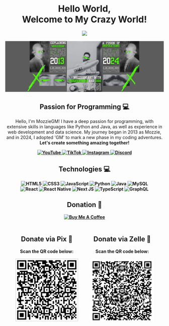 
<!--título-->
<div align="center">
    <h1>Hello World,<br> Welcome to My Crazy World!</h1>
    <img src="https://media1.giphy.com/media/v1.Y2lkPTc5MGI3NjExdmJ4NTlrdTFhY2V1Z3lpaDh4bXhuZnNwbTliM3gyaHpyMzFwMHF0MSZlcD12MV9pbnRlcm5hbF9naWZfYnlfaWQmY3Q9Zw/bJ4TVNYNUympPgcpem/giphy.webp" width="200"/>
</div>

![Banner](banner-github-mozziegm.jpg)

<div align="center">
    <h2>Passion for Programming 💻</h2>
    <p>Hello, I'm MozzieGM! I have a deep passion for programming, with extensive skills in languages like Python and Java, as well as experience in web development and data science. My journey began in 2013 as Mozzie, and in 2024, I adopted 'GM' to mark a new phase in my coding adventures. <br><b>Let's create something amazing together!</p>
</div>


<div align="center">
    <a href="https://www.youtube.com/channel/UCbxKOFn_SjLirHEIKr2bAQw">
        <img src="https://img.shields.io/badge/YouTube-%23FF0000.svg?style=for-the-badge&logo=YouTube&logoColor=white" alt="YouTube">
    </a>
    <a href="https://www.tiktok.com/@detroit.hd">
        <img src="https://img.shields.io/badge/TikTok-%23000000.svg?style=for-the-badge&logo=TikTok&logoColor=white" alt="TikTok">
    </a>
    <a href="https://www.instagram.com/martinez1209/">
        <img src="https://img.shields.io/badge/Instagram-%23E4405F.svg?style=for-the-badge&logo=Instagram&logoColor=white" alt="Instagram">
    </a>
    <a href="https://discord.gg/4WbqhbAEfh">
        <img src="https://img.shields.io/badge/Discord-%235865F2.svg?style=for-the-badge&logo=discord&logoColor=white" alt="Discord">
    </a>
</div>


<div align="center">
    <h2>Technologies 💻</h2>
    <img src="https://img.shields.io/badge/html5-%23E34F26.svg?style=for-the-badge&logo=html5&logoColor=white" alt="HTML5">
    <img src="https://img.shields.io/badge/css3-%231572B6.svg?style=for-the-badge&logo=css3&logoColor=white" alt="CSS3">
    <img src="https://img.shields.io/badge/javascript-%23323330.svg?style=for-the-badge&logo=javascript&logoColor=%23F7DF1E" alt="JavaScript">
    <img src="https://img.shields.io/badge/python-3670A0?style=for-the-badge&logo=python&logoColor=ffdd54" alt="Python">
    <img src="https://img.shields.io/badge/java-%23ED8B00.svg?style=for-the-badge&logo=openjdk&logoColor=white" alt="Java">
    <img src="https://img.shields.io/badge/mysql-%2300f.svg?style=for-the-badge&logo=mysql&logoColor=white" alt="MySQL">
    <br>
    <img src="https://img.shields.io/badge/react-%2320232a.svg?style=for-the-badge&logo=react&logoColor=%2361DAFB" alt="React">
    <img src="https://img.shields.io/badge/react_native-%2320232a.svg?style=for-the-badge&logo=react&logoColor=%2361DAFB" alt="React Native">
    <img src="https://img.shields.io/badge/Next-black?style=for-the-badge&logo=next.js&logoColor=white" alt="Next JS">
    <img src="https://img.shields.io/badge/typescript-%23007ACC.svg?style=for-the-badge&logo=typescript&logoColor=white" alt="TypeScript">
    <img src="https://img.shields.io/badge/-GraphQL-E10098?style=for-the-badge&logo=graphql&logoColor=white" alt="GraphQL">

</div>

<div align="center">
    <h2>Donation 💸</h2>
    <a href="https://buymeacoffee.com/mozziegm" target="_blank" rel="noopener noreferrer">
        <img src="https://cdn.discordapp.com/attachments/852002240049709106/1291583519142838393/default-violet.png?ex=6700a063&is=66ff4ee3&hm=2ffe224174ea45f29f6b9d9433a02767311465893a671947ff3e0e771a713558&" 
        alt="Buy Me A Coffee" height="60px" width="217px">
    </a>


<div style="display: flex; justify-content: center; align-items: flex-start; gap: 40px; margin-top: 20px;">
        

<div style="text-align: center;">
            <h2>Donate via Pix 💸</h2>
            <p>Scan the QR code below:</p>
            <img src="qrcode-pix.png" alt="Pix QR Code" width="200px">
</div>

<div style="text-align: center;">
            <h2>Donate via Zelle 💸</h2>
            <p>Scan the QR code below:</p>
            <img src="qrcode-zelle.png" alt="Zelle QR Code" width="200px">
        </div>
</div>

</div>
